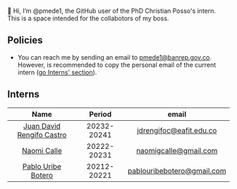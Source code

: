 
👋 Hi, I’m @pmede1, the GitHub user of the PhD Christian Posso's intern. This is a space intended for the collabotors of my boss.

## Policies
- You can reach me by sending an email to pmede1@banrep.gov.co. However, is recommended to copy the personal email of the current intern ([go Interns' section](#Interns)).

## Interns
| Name                                                            | Period          | email                        |
| :-------------------------------------------------------------: | :-------------: | :--------------------------: |
| [Juan David Rengifo Castro](https://github.com/jdrengifoc)      |   20232-20241   | jdrengifoc@eafit.edu.co      |
| [Naomi Calle](https://github.com/NaomiCalle)                    |   20222-20231   | naomigcalle@gmail.com        |
| [Pablo Uribe Botero](https://github.com/PabloUribeB)            |   20212-20221   | pablouribebotero@gmail.com   |
